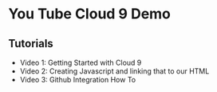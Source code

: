 # You Tube Cloud 9 Demo
## Tutorials
- Video 1: Getting Started with Cloud 9
- Video 2: Creating Javascript and linking that to our HTML
- Video 3: Github Integration How To